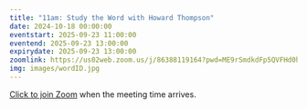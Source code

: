 ```yaml
---
title: "11am: Study the Word with Howard Thompson"
date: 2024-10-18 00:00:00
eventstart: 2025-09-23 11:00:00
eventend: 2025-09-23 13:00:00
expirydate: 2025-09-23 13:00:00
zoomlink: https://us02web.zoom.us/j/86388119164?pwd=ME9rSmdkdFp5QVFHd0hIbDZmNXhRQT09
img: images/wordID.jpg
---
```


[Click to join Zoom](https://us02web.zoom.us/j/86388119164?pwd=ME9rSmdkdFp5QVFHd0hIbDZmNXhRQT09) when the meeting time arrives.